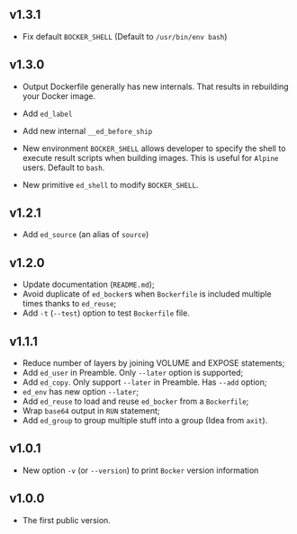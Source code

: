 ## v1.3.1

* Fix default `BOCKER_SHELL` (Default to `/usr/bin/env bash`)

## v1.3.0

* Output Dockerfile generally has new internals. That results in
  rebuilding your Docker image.

* Add `ed_label`
* Add new internal `__ed_before_ship`
* New environment `BOCKER_SHELL` allows developer to specify the shell
  to execute result scripts when building images. This is useful for
  `Alpine` users. Default to `bash`.
* New primitive `ed_shell` to modify `BOCKER_SHELL`.

## v1.2.1

* Add `ed_source` (an alias of `source`)

## v1.2.0

* Update documentation (`README.md`);
* Avoid duplicate of `ed_bocker`s when `Bockerfile` is
  included multiple times thanks to `ed_reuse`;
* Add `-t` (`--test`) option to test `Bockerfile` file.

## v1.1.1

* Reduce number of layers by joining VOLUME and EXPOSE statements;
* Add `ed_user` in Preamble. Only `--later` option is supported;
* Add `ed_copy`. Only support `--later` in Preamble. Has `--add` option;
* `ed_env` has new option `--later`;
* Add `ed_reuse` to load and reuse `ed_bocker` from a `Bockerfile`;
* Wrap `base64` output in `RUN` statement;
* Add `ed_group` to group multiple stuff into a group  (Idea from `axit`).

## v1.0.1

* New option `-v` (or `--version`) to print `Bocker` version information

## v1.0.0

* The first public version.
